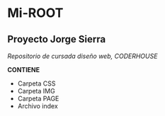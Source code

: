 # Mi-ROOT
## Proyecto Jorge Sierra 
*Repositorio de cursada diseño web, CODERHOUSE*

**CONTIENE**

- Carpeta CSS
- Carpeta IMG
- Carpeta PAGE
- Archivo index
